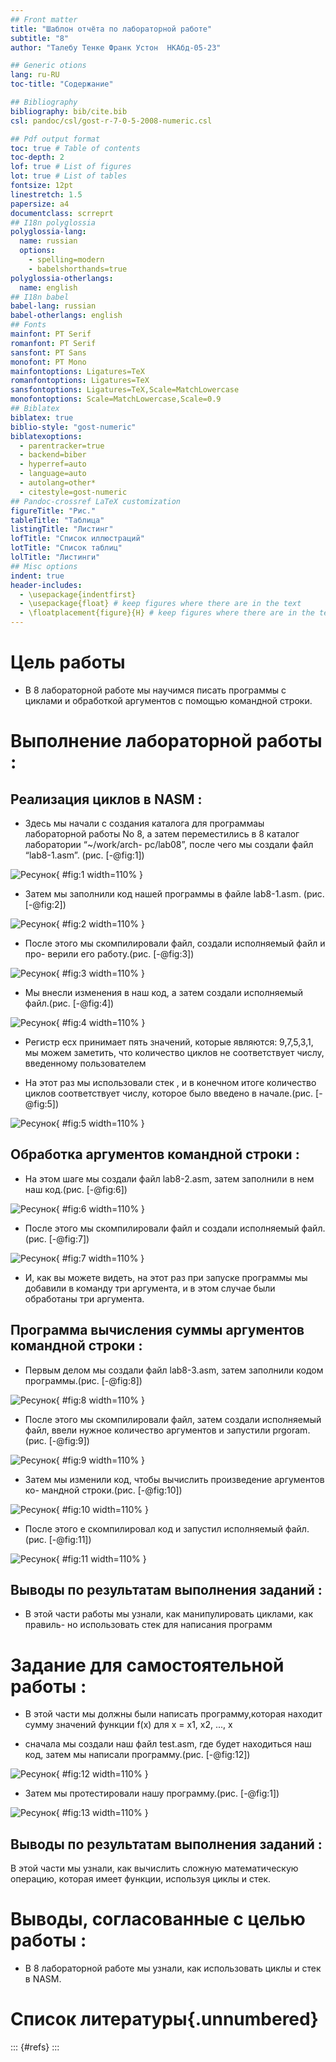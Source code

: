 ```yaml
---
## Front matter
title: "Шаблон отчёта по лабораторной работе"
subtitle: "8"
author: "Талебу Тенке Франк Устон  НКАбд-05-23"

## Generic otions
lang: ru-RU
toc-title: "Содержание"

## Bibliography
bibliography: bib/cite.bib
csl: pandoc/csl/gost-r-7-0-5-2008-numeric.csl

## Pdf output format
toc: true # Table of contents
toc-depth: 2
lof: true # List of figures
lot: true # List of tables
fontsize: 12pt
linestretch: 1.5
papersize: a4
documentclass: scrreprt
## I18n polyglossia
polyglossia-lang:
  name: russian
  options:
	- spelling=modern
	- babelshorthands=true
polyglossia-otherlangs:
  name: english
## I18n babel
babel-lang: russian
babel-otherlangs: english
## Fonts
mainfont: PT Serif
romanfont: PT Serif
sansfont: PT Sans
monofont: PT Mono
mainfontoptions: Ligatures=TeX
romanfontoptions: Ligatures=TeX
sansfontoptions: Ligatures=TeX,Scale=MatchLowercase
monofontoptions: Scale=MatchLowercase,Scale=0.9
## Biblatex
biblatex: true
biblio-style: "gost-numeric"
biblatexoptions:
  - parentracker=true
  - backend=biber
  - hyperref=auto
  - language=auto
  - autolang=other*
  - citestyle=gost-numeric
## Pandoc-crossref LaTeX customization
figureTitle: "Рис."
tableTitle: "Таблица"
listingTitle: "Листинг"
lofTitle: "Список иллюстраций"
lotTitle: "Список таблиц"
lolTitle: "Листинги"
## Misc options
indent: true
header-includes:
  - \usepackage{indentfirst}
  - \usepackage{float} # keep figures where there are in the text
  - \floatplacement{figure}{H} # keep figures where there are in the text
---
```


# Цель работы

- В 8 лабораторной работе мы научимся писать программы с циклами и
обработкой аргументов с помощью командной строки.

# Выполнение лабораторной работы :

## Реализация циклов в NASM :

-  Здесь мы начали с создания каталога для программаы лабораторной работы
No 8, а затем переместились в 8 каталог лаборатории “~/work/arch-
pc/lab08”, после чего мы создали файл “lab8-1.asm”. (рис. [-@fig:1])

![Ресунок](image/1.png){ #fig:1 width=110% }

- Затем мы заполнили код нашей программы в файле lab8-1.asm. (рис. [-@fig:2])

![Ресунок](image/2.png){ #fig:2 width=110% }

- После этого мы скомпилировали файл, создали исполняемый файл и про-
верили его работу.(рис. [-@fig:3])

![Ресунок](image/3.png){ #fig:3 width=110% }

- Мы внесли изменения в наш код, а затем создали исполняемый файл.(рис. [-@fig:4])

![Ресунок](image/4.png){ #fig:4 width=110% }

- Регистр ecx принимает пять значений, которые являются: 9,7,5,3,1, мы можем заметить, что количество циклов не соответствует числу, введенному пользователем

- На этот раз мы использовали стек , и в конечном итоге количество циклов
соответствует числу, которое было введено в начале.(рис. [-@fig:5])

![Ресунок](image/5.png){ #fig:5 width=110% }

## Обработка аргументов командной строки :

- На этом шаге мы создали файл lab8-2.asm, затем заполнили в нем наш
код.(рис. [-@fig:6])

![Ресунок](image/6.png){ #fig:6 width=110% }

- После этого мы скомпилировали файл и создали исполняемый файл.(рис. [-@fig:7])

![Ресунок](image/7.png){ #fig:7 width=110% }

- И, как вы можете видеть, на этот раз при запуске программы мы добавили
в команду три аргумента, и в этом случае были обработаны три аргумента.

## Программа вычисления суммы аргументов командной строки :

- Первым делом мы создали файл lab8-3.asm, затем заполнили кодом программы.(рис. [-@fig:8])

![Ресунок](image/8.png){ #fig:8 width=110% }

- После этого мы скомпилировали файл, затем создали исполняемый файл,
ввели нужное количество аргументов и запустили prgoram.(рис. [-@fig:9])

![Ресунок](image/9.png){ #fig:9 width=110% }

- Затем мы изменили код, чтобы вычислить произведение аргументов ко-
мандной строки.(рис. [-@fig:10])

![Ресунок](image/10.png){ #fig:10 width=110% }

- После этого e скомпилировал код и запустил исполняемый файл.(рис. [-@fig:11])

![Ресунок](image/11.png){ #fig:11 width=110% }

## Выводы по результатам выполнения заданий :

- В этой части работы мы узнали, как манипулировать циклами, как правиль-
но использовать стек для написания программ



# Задание для самостоятельной работы :

- В этой части мы должны были написать программу,которая находит сумму
значений функции f(x) для x = x1, x2, ..., x

- сначала мы создали наш файл test.asm, где будет находиться наш код, затем
мы написали программу.(рис. [-@fig:12])

![Ресунок](image/12.png){ #fig:12 width=110% }

- Затем мы протестировали нашу программу.(рис. [-@fig:1])

![Ресунок](image/13.png){ #fig:13 width=110% }


## Выводы по результатам выполнения заданий :
В этой части мы узнали, как вычислить сложную математическую операцию,
которая имеет функции, используя циклы и стек.

# Выводы, согласованные с целью работы :

- В 8 лабораторной работе мы узнали, как использовать циклы и стек
в NASM.

# Список литературы{.unnumbered}

::: {#refs}
:::
